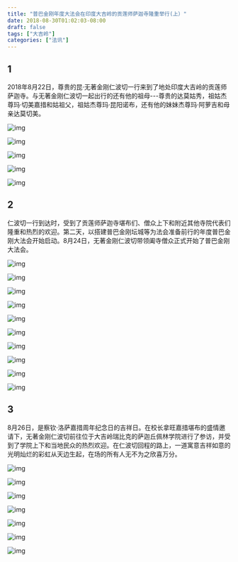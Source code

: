 ```yaml
---
title: "普巴金刚年度大法会在印度大吉岭的贡莲师萨迦寺隆重举行(上）"
date: 2018-08-30T01:02:03-08:00
draft: false
tags: ["大吉岭"]
categories: ["法讯"]
---
```



## 1


  2018年8月22日，尊贵的昆·无著金刚仁波切一行来到了地处印度大吉岭的贡莲师萨迦寺。与无著金刚仁波切一起出行的还有他的祖母---尊贵的达莫姑秀，祖姑杰尊玛·切美嘉措和姑祖父，祖姑杰尊玛·昆阳诺布，还有他的妹妹杰尊玛·阿萝吉和母亲达莫切美。




![img](https://mmbiz.qpic.cn/mmbiz_jpg/jZ6aUbzt6IS07x6kicvicZXKhibtwnd8Jm3YVNvAhwlKpCF3ic14LzZuRdVDlQ6SnkM3QoTeFl3dGRrRpjvycmSeXQ/640?wx_fmt=jpeg&wxfrom=5&wx_lazy=1&wx_co=1)

![img](https://mmbiz.qpic.cn/mmbiz_jpg/jZ6aUbzt6IS07x6kicvicZXKhibtwnd8Jm3UkSZcZWibfKTdzChtiahia3q0PNiausnVfmU4vWNgiavxaf2z5oDjEdqqgw/640?wx_fmt=jpeg&wxfrom=5&wx_lazy=1&wx_co=1)

![img](https://mmbiz.qpic.cn/mmbiz_jpg/jZ6aUbzt6IS07x6kicvicZXKhibtwnd8Jm3UGj7Vr3K6bVpWXBqTibLVpkoBL0Etcd9eWhyjmDKqZhAlnnPtEUnZcA/640?wx_fmt=jpeg&wxfrom=5&wx_lazy=1&wx_co=1)

![img](https://mmbiz.qpic.cn/mmbiz_jpg/jZ6aUbzt6IS07x6kicvicZXKhibtwnd8Jm3UpN0Qrn5eecekibyCHjtheBCjiaR4Qibbe4bOcXcJwf6h3nEo2RiaWHdHQ/640?wx_fmt=jpeg&wxfrom=5&wx_lazy=1&wx_co=1)

![img](https://mmbiz.qpic.cn/mmbiz_jpg/jZ6aUbzt6IS07x6kicvicZXKhibtwnd8Jm36qtTDHAjF5IaaZSgX5vtlutLibURicYsybYF5gtXmF96kqOJ6CNiaVq0Q/640?wx_fmt=jpeg&wxfrom=5&wx_lazy=1&wx_co=1)


## 2


  仁波切一行到达时，受到了贡莲师萨迦寺堪布们、僧众上下和附近其他寺院代表们隆重和热烈的欢迎。第二天，以搭建普巴金刚坛城等为法会准备前行的年度普巴金刚大法会开始启动。8月24日，无著金刚仁波切带领阖寺僧众正式开始了普巴金刚大法会。


![img](https://mmbiz.qpic.cn/mmbiz_jpg/jZ6aUbzt6IS07x6kicvicZXKhibtwnd8Jm3lFibyNGUs3r6Tex84MTJxnJET2lEvsEcPnNibxMFtYgNTia5UzJM7yh2Q/640?wx_fmt=jpeg&wxfrom=5&wx_lazy=1&wx_co=1)

![img](https://mmbiz.qpic.cn/mmbiz_jpg/jZ6aUbzt6IS07x6kicvicZXKhibtwnd8Jm3FoGcPOYZGFgjW6JNb8SGPaILwQMCedGfLeEbMb3icV9ddMSRBCaooPw/640?wx_fmt=jpeg&wxfrom=5&wx_lazy=1&wx_co=1)

![img](https://mmbiz.qpic.cn/mmbiz_jpg/jZ6aUbzt6IS07x6kicvicZXKhibtwnd8Jm3ib2xahQs5w7kuJQ3SUIRasbGRXQNuWK4ZYnicRFIpEJ2nAKw2icQsu8GA/640?wx_fmt=jpeg&wxfrom=5&wx_lazy=1&wx_co=1)

![img](https://mmbiz.qpic.cn/mmbiz_jpg/jZ6aUbzt6IS07x6kicvicZXKhibtwnd8Jm3jCoHCloibX1lQEzTAmnbiaicVdGnv2g9NLzUwyxPaBgpGMWsQTMwibBOzA/640?wx_fmt=jpeg&wxfrom=5&wx_lazy=1&wx_co=1)

![img](https://mmbiz.qpic.cn/mmbiz_jpg/jZ6aUbzt6IS07x6kicvicZXKhibtwnd8Jm3p3thsIz6ejI2MyTicCNYFYoePDvY3EZiaAV6AC0lej9eo01DKlEOsEsQ/640?wx_fmt=jpeg&wxfrom=5&wx_lazy=1&wx_co=1)

![img](https://mmbiz.qpic.cn/mmbiz_jpg/jZ6aUbzt6IS07x6kicvicZXKhibtwnd8Jm3Uh9sKPupLeRAriczxzU374p54vY1TicKDRtQyFQy8aibbAElm0ZgM1drQ/640?wx_fmt=jpeg&wxfrom=5&wx_lazy=1&wx_co=1)

![img](https://mmbiz.qpic.cn/mmbiz_jpg/jZ6aUbzt6IS07x6kicvicZXKhibtwnd8Jm3IZXefJubqroVVxmLPZsf7eUlePluuu7QGqegCaKiaXeSNBXbjDJMdiaA/640?wx_fmt=jpeg&wxfrom=5&wx_lazy=1&wx_co=1)

![img](https://mmbiz.qpic.cn/mmbiz_jpg/jZ6aUbzt6IS07x6kicvicZXKhibtwnd8Jm3SDIg9Fh00UPoYbc1JVUOLnSUm2PDzvHOuAI0ibu1sqE6n2IDqmeib5IQ/640?wx_fmt=jpeg&wxfrom=5&wx_lazy=1&wx_co=1)

![img](https://mmbiz.qpic.cn/mmbiz_jpg/jZ6aUbzt6IS07x6kicvicZXKhibtwnd8Jm3oYbh98uYZLGZ90KvWEDHHUo0nS5VEJ1sOzgNLPloUraCbdicVXPMyQw/640?wx_fmt=jpeg&wxfrom=5&wx_lazy=1&wx_co=1)

![img](https://mmbiz.qpic.cn/mmbiz_jpg/jZ6aUbzt6IS07x6kicvicZXKhibtwnd8Jm3v1VSSd9WiapJMD9UgHia55qNAGaG216xbjicuCvZ4kNhStoSw4NZJNI9w/640?wx_fmt=jpeg&wxfrom=5&wx_lazy=1&wx_co=1)


## 3

  8月26日，是察钦·洛萨嘉措周年纪念日的吉祥日。在校长拿旺嘉措堪布的盛情邀请下，无著金刚仁波切前往位于大吉岭瑞比克的萨迦丘佩林学院进行了参访，并受到了学院上下和当地民众的热烈欢迎。在仁波切回程的路上，一道寓意吉祥如意的光明灿烂的彩虹从天边生起，在场的所有人无不为之欣喜万分。


![img](https://mmbiz.qpic.cn/mmbiz_jpg/jZ6aUbzt6IS07x6kicvicZXKhibtwnd8Jm3VeLshzica1f7Wqxpydo6dJSNDaiawaPTYN8cbesQ3zavulEsD2yib72YA/640?wx_fmt=jpeg&wxfrom=5&wx_lazy=1&wx_co=1)

![img](https://mmbiz.qpic.cn/mmbiz_jpg/jZ6aUbzt6IS07x6kicvicZXKhibtwnd8Jm3T4tQymrvSwZTCs8KkRsEsKpkBBxxgcD5oS9FuBdbMZibdy1GrXp11qw/640?wx_fmt=jpeg&wxfrom=5&wx_lazy=1&wx_co=1)

![img](https://mmbiz.qpic.cn/mmbiz_jpg/jZ6aUbzt6IS07x6kicvicZXKhibtwnd8Jm3hdHRrWqBcfCxCicIYsSsU8gicAU4Smwb4o3AlG0om42Yb2ZOBhYDfEfg/640?wx_fmt=jpeg&wxfrom=5&wx_lazy=1&wx_co=1)

![img](https://mmbiz.qpic.cn/mmbiz_jpg/jZ6aUbzt6IS07x6kicvicZXKhibtwnd8Jm3jPJaBy3XNsckrJPdfAr8ZLNPibanp0yK7ZoAguIhqFhqQSV5pwgq1zQ/640?wx_fmt=jpeg&wxfrom=5&wx_lazy=1&wx_co=1)

![img](https://mmbiz.qpic.cn/mmbiz_jpg/jZ6aUbzt6IS07x6kicvicZXKhibtwnd8Jm3wt8xRGdiauDWdlBEK2OjFqWVevUavAWaoWnzBowDPNFKLk4AfRib3ZZQ/640?wx_fmt=jpeg&wxfrom=5&wx_lazy=1&wx_co=1)

![img](https://mmbiz.qpic.cn/mmbiz_jpg/jZ6aUbzt6IS07x6kicvicZXKhibtwnd8Jm38zILfOdOwibvbDcSHIcFmOibzxtibeq5poRD6ulggJYxOzfEKlLmvKiazQ/640?wx_fmt=jpeg&wxfrom=5&wx_lazy=1&wx_co=1)

![img](https://mmbiz.qpic.cn/mmbiz_jpg/jZ6aUbzt6IS07x6kicvicZXKhibtwnd8Jm3tPAQujyticIzmfxMh7ia7ZB4wGwd6rpL8uycYKCb4A6juzo7Zte7EPTw/640?wx_fmt=jpeg&wxfrom=5&wx_lazy=1&wx_co=1)




